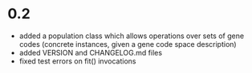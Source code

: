 # 0.2
- added a population class which allows operations over sets of gene codes (concrete instances, given a gene code space description)
- added VERSION and CHANGELOG.md files
- fixed test errors on fit() invocations
